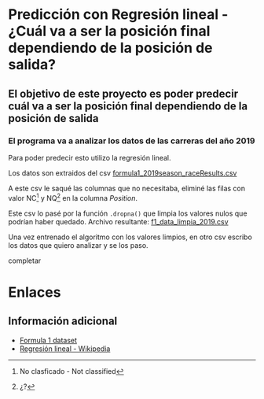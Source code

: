 # Predicción con Regresión lineal - ¿Cuál va a ser la posición final dependiendo de la posición de salida?
## El objetivo de este proyecto es poder predecir cuál va a ser la posición final dependiendo de la posición de salida
### El programa va a analizar los datos de las carreras del año 2019 

Para poder predecir esto utilizo la regresión lineal.

Los datos son extraidos del csv [formula1_2019season_raceResults.csv](https://github.com/Lauthy02/Prediccion-con-Python/blob/d072131111a2a5135be915d4303df0eb175d3279/Ganador%20de%20la%20carrera%20-%20Bayes/csvs_f1/formula1_2019season_raceResults.csv)

A este csv le saqué las columnas que no necesitaba, eliminé las filas con valor NC[^1] y NQ[^2] en la columna *Position*.

Este csv lo pasé por la función `.dropna()` que limpia los valores nulos que podrían haber quedado. Archivo resultante: [f1_data_limpia_2019.csv](https://github.com/Lauthy02/Prediccion-con-Python/blob/5e8bed4690ed95badebc1a0e5605bb4033ae23aa/Posici%C3%B3n%20final%20de%20la%20carrera%20-%20Regresi%C3%B3n%20lineal/csvs_f1_limpios/f1_data_limpia_2019.csv)

Una vez entrenado el algoritmo con los valores limpios, en otro csv escribo los datos que quiero analizar y se los paso.

completar

# Enlaces
## Información adicional
  - [Formula 1 dataset](https://github.com/toUpperCase78/formula1-datasets)
  - [Regresión lineal - Wikipedia](https://es.wikipedia.org/wiki/Regresión_lineal)

[^1]: No clasficado - Not classified
[^2]: ¿?
